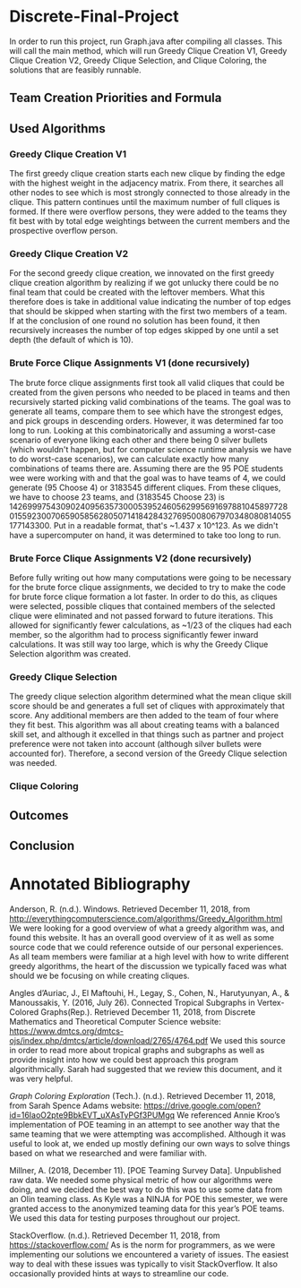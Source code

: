 # Discrete-Final-Project
In order to run this project, run Graph.java after compiling all classes. This will call the main method, which will run Greedy Clique Creation V1, Greedy Clique Creation V2, Greedy Clique Selection, and Clique Coloring, the solutions that are feasibly runnable.

## Team Creation Priorities and Formula


## Used Algorithms

### Greedy Clique Creation V1
The first greedy clique creation starts each new clique by finding the edge with the highest weight in the adjacency matrix. From there, it searches all other nodes to see which is most strongly connected to those already in the clique. This pattern continues until the maximum number of full cliques is formed. If there were overflow persons, they were added to the teams they fit best with by total edge weightings between the current members and the prospective overflow person.

### Greedy Clique Creation V2
For the second greedy clique creation, we innovated on the first greedy clique creation algorithm by realizing if we got unlucky there could be no final team that could be created with the leftover members. What this therefore does is take in additional value indicating the number of top edges that should be skipped when starting with the first two members of a team. If at the conclusion of one round no solution has been found, it then recursively increases the number of top edges skipped by one until a set depth  (the default of which is 10).

### Brute Force Clique Assignments V1 (done recursively)
The brute force clique assignments first took all valid cliques that could be created from the given persons who needed to be placed in teams and then recursively started picking valid combinations of the teams. The goal was to generate all teams, compare them to see which have the strongest edges, and pick groups in descending orders. However, it was determined far too long to run. Looking at this combinatorically and assuming a worst-case scenario of everyone liking each other and there being 0 silver bullets (which wouldn't happen, but for computer science runtime analysis we have to do worst-case scenarios), we can calculate exactly how many combinations of teams there are. Assuming there are the 95 POE students wee were working with and that the goal was to have teams of 4, we could generate (95 Choose 4) or 3183545 different cliques. From these cliques, we have to choose 23 teams, and (3183545 Choose 23) is
14269997543090240956357300053952460562995691697881045897728015592300706590585628050714184284327695008067970348080814055177143300. Put in a readable format, that's ~1.437 x 10^123. As we didn't have a supercomputer on hand, it was determined to take too long to run.

### Brute Force Clique Assignments V2 (done recursively)
Before fully writing out how many computations were going to be necessary for the brute force clique assignments, we decided to try to make the code for brute force clique formation a lot faster. In order to do this, as cliques were selected, possible cliques that contained members of the selected clique were eliminated and not passed forward to future iterations. This allowed for significantly fewer calculations, as ~1/23 of the cliques had each member, so the algorithm had to process significantly fewer inward calculations. It was still way too large, which is why the Greedy Clique Selection algorithm was created.

### Greedy Clique Selection
The greedy clique selection algorithm determined what the mean clique skill score should be and generates a full set of cliques with approximately that score. Any additional members are then added to the team of four where they fit best. This algorithm was all about creating teams with a balanced skill set, and although it excelled in that things such as partner and project preference were not taken into account (although silver bullets were accounted for). Therefore, a second version of the Greedy Clique selection was needed.  

### Clique Coloring

## Outcomes

## Conclusion

# Annotated Bibliography

Anderson, R. (n.d.). Windows. Retrieved December 11, 2018, from http://everythingcomputerscience.com/algorithms/Greedy_Algorithm.html
We were looking for a good overview of what a greedy algorithm was, and found this website. It has an overall good overview of it as well as some source code that we could reference outside of our personal experiences. As all team members were familiar at a high level with how to write different greedy algorithms, the heart of the discussion we typically faced was what should we be focusing on while creating cliques.

Angles d’Auriac, J., El Maftouhi, H., Legay, S., Cohen, N., Harutyunyan, A., & Manoussakis, Y. (2016, July 26). Connected Tropical Subgraphs in Vertex-Colored Graphs(Rep.). Retrieved December 11, 2018, from Discrete Mathematics and Theoretical Computer Science website: https://www.dmtcs.org/dmtcs-ojs/index.php/dmtcs/article/download/2765/4764.pdf
We used this source in order to read more about tropical graphs and subgraphs as well as provide insight into how we could best approach this program algorithmically. Sarah had suggested that we review this document, and it was very helpful.

*Graph Coloring Exploration* (Tech.). (n.d.). Retrieved December 11, 2018, from Sarah Spence Adams website: https://drive.google.com/open?id=16IaoO2pte9BbkEVT_uXAsTyPGf3PUMgq
We referenced Annie Kroo’s implementation of POE teaming in an attempt to see another way that the same teaming that we were attempting was accomplished. Although it was useful to look at, we ended up mostly defining our own ways to solve things based on what we researched and were familiar with.

Millner, A. (2018, December 11). [POE Teaming Survey Data]. Unpublished raw data.
We needed some physical metric of how our algorithms were doing, and we decided the best way to do this was to use some data from an Olin teaming class. As Kyle was a NINJA for POE this semester, we were granted access to the anonymized teaming data for this year’s POE teams. We used this data for testing purposes throughout our project.


StackOverflow. (n.d.). Retrieved December 11, 2018, from https://stackoverflow.com/
As is the norm for programmers, as we were implementing our solutions we encountered a variety of issues. The easiest way to deal with these issues was typically to visit StackOverflow. It also occasionally provided hints at ways to streamline our code.

